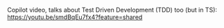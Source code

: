
Copilot video, talks about Test Driven Development (TDD) too (but in TS): https://youtu.be/smdBqEu7fx4?feature=shared